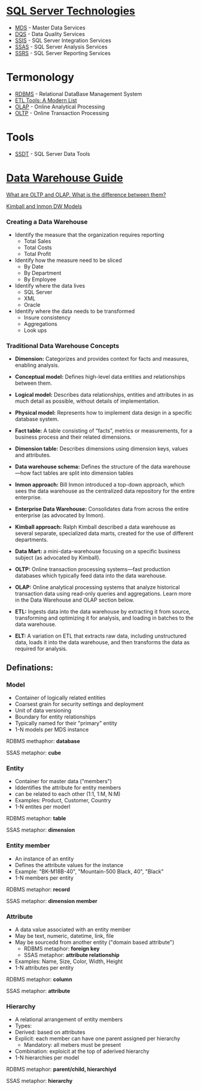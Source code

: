 # [SQL Server Technologies](https://docs.microsoft.com/en-us/sql/sql-server/sql-server-technical-documentation?view=sql-server-2017)

- [MDS](https://docs.microsoft.com/en-us/sql/master-data-services/master-data-services-overview-mds?view=sql-server-2017) - Master Data Services
- [DQS](https://docs.microsoft.com/en-us/sql/data-quality-services/data-quality-services?view=sql-server-2017) - Data Quality Services
- [SSIS](https://docs.microsoft.com/en-us/sql/integration-services/sql-server-integration-services?view=sql-server-2017) - SQL Server Integration Services
- [SSAS](https://docs.microsoft.com/en-us/sql/analysis-services/analysis-services?view=sql-server-2017) - SQL Server Analysis Services 
- [SSRS](https://docs.microsoft.com/en-us/sql/reporting-services/create-deploy-and-manage-mobile-and-paginated-reports?view=sql-server-2017) - SQL Server Reporting Services


# Termonology
- [RDBMS](https://en.wikipedia.org/wiki/Relational_database_management_system) - Relational DataBase Management System
- [ETL Tools: A Modern List](https://www.alooma.com/blog/etl-tools-modern-list) 
- [OLAP](https://en.wikipedia.org/wiki/Online_analytical_processing) - Online Analytical Processing
- [OLTP](https://en.wikipedia.org/wiki/Online_transaction_processing) - Online Transaction Processing
 
# Tools
- [SSDT](https://docs.microsoft.com/en-us/sql/ssdt/download-sql-server-data-tools-ssdt?view=sql-server-2017) - SQL Server Data Tools

# [Data Warehouse Guide](https://panoply.io/data-warehouse-guide/)

 [What are OLTP and OLAP. What is the difference between them?](https://stackoverflow.com/a/33539330/5200896)
 
 [Kimball and Inmon DW Models](https://bennyaustin.wordpress.com/2010/05/02/kimball-and-inmon-dw-models/)
 
 ### Creating a Data Warehouse
 
 - Identify the measure that the organization requires reporting
   - Total Sales
   - Total Costs
   - Total Profit
 - Identify how the measure need to be sliced
   - By Date
   - By Department
   - By Employee
 - Identify where the data lives
   - SQL Server
   - XML
   - Oracle
 - Identify where the data needs to be transformed
   - Insure consistency
   - Aggregations
   - Look ups
 

### Traditional Data Warehouse Concepts
 - **Dimension:** Categorizes and provides context for facts and measures, enabling analysis.
 - **Conceptual model:** Defines high-level data entities and relationships between them.
 - **Logical model:** Describes data relationships, entities and attributes in as much detail as possible, without details of implementation.
 - **Physical model:** Represents how to implement data design in a specific database system.
 - **Fact table:** A table consisting of “facts”, metrics or measurements, for a business process and their related dimensions.
 - **Dimension table:** Describes dimensions using dimension keys, values and attributes.
 - **Data warehouse schema:** Defines the structure of the data warehouse—how fact tables are split into dimension tables
 
 - **Inmon approach:** Bill Inmon introduced a top-down approach, which sees the data warehouse as the centralized data repository for the entire enterprise.
 - **Enterprise Data Warehouse:** Consolidates data from across the entire enterprise (as advocated by Inmon).
 - **Kimball approach:** Ralph Kimball described a data warehouse as several separate, specialized data marts, created for the use of different departments.
 - **Data Mart:** a mini-data-warehouse focusing on a specific business subject (as advocated by Kimball).

 - **OLTP:** Online transaction processing systems—fast production databases which typically feed data into the data warehouse.
 - **OLAP:** Online analytical processing systems that analyze historical transaction data using read-only queries and aggregations.
Learn more in the Data Warehouse and OLAP section below.

 - **ETL:** Ingests data into the data warehouse by extracting it from source, transforming and optimizing it for analysis, and loading in batches to the data warehouse.
 - **ELT:** A variation on ETL that extracts raw data, including unstructured data, loads it into the data warehouse, and then transforms the data as required for analysis.
 

## Definations:

### Model
 - Container of logically related entities
 - Coarsest grain for security settings and deployment
 - Unit of data versioning
 - Boundary for entity relationships
 - Typically named for their "primary" entity
 - 1-N models per MDS instance
 
 RDBMS methaphor: **database**
 
 SSAS metaphor: **cube**
 
 ### Entity
  - Container for master data ("members")
  - Iddentifies the attribute for entity members
  - can be related to each other (1:1, 1:M, N:M)
  - Examples: Product, Customer, Country
  - 1-N entites per moderl
  
 RDBMS metaphor: **table**
 
 SSAS metaphor: **dimension**
 
 ### Entity member 
  - An instance of an entity
  - Defines the attribute values for the instance
  - Example:
    "BK-M18B-40", "Mountain-500 Black, 40", "Black"
  - 1-N members per entity
  
  RDBMS metaphor: **record**
  
  SSAS metaphor: **dimension member**
  
  ### Attribute
   - A data value associated with an entity member
   - May be text, numeric, datetime, link, file
   - May be sourcedd from another entity ("domain based attribute")
     -  RDBMS metaphor: **foreign key**
     - SSAS metaphor: **attribute relationship**
   - Examples: Name, Size, Color, Width, Height
   - 1-N attributes per entity
   
 RDBMS metaphor: **column**
 
 SSAS metaphor: **attribute**
 
 ### Hierarchy
  - A relational arrangement of entity members
  - Types:
   - Derived: based on attributes
   - Explicit: each member can have one parent assigned per hierarchy
     - Mandatory: all mebers must be present
   - Combination: exploicit at the top of aderived hierarchy
   - 1-N hierarchies per model
   
 RDBMS metaphor: **parent/child, hierarchiyd**
 
 SSAS metaphor: **hierarchy**
 
